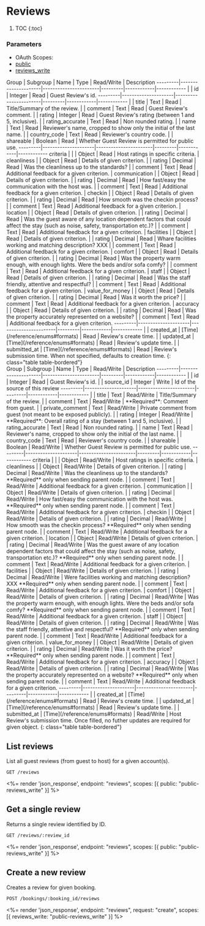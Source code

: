 # Reviews

1. TOC
{:toc}

### Parameters
<ul class="nav nav-pills" role="tablist">
  <li class="disabled"><a>OAuth Scopes:</a></li>
  <li class="active"><a href="#public" role="tab" data-toggle="pill">public</a></li>
  <li><a href="#reviews_write" role="tab" data-toggle="pill">reviews_write</a></li>
</ul>
<div class="tab-content" markdown="1">
  <div class="tab-pane active" id="public" markdown="1">
Group    | Subgroup            | Name                  | Type    | Read/Write | Description
---------|---------------------|-----------------------|---------|------------|------------
         |                     | id                    | Integer | Read       | Guest Review's id.
---------|---------------------|-----------------------|---------|------------|------------
         |                     | title                 | Text    | Read       | Title/Summary of the review.
         |                     | comment               | Text    | Read       | Guest Review's comment.
         |                     | rating                | Integer | Read       | Guest Review's rating (between 1 and 5, inclusive).
         |                     | rating_accurate       | Text    | Read       | Non rounded rating.
         |                     | name                  | Text    | Read       | Reviewer's name, cropped to show only the initial of the last name.
         |                     | country_code          | Text    | Read       | Reviewer's country code.
         |                     | shareable             | Boolean | Read       | Whether Guest Review is permitted for public use.
---------|---------------------|-----------------------|---------|------------|------------
criteria |                     |                       | Object  | Read       | Host ratings in specific criteria.
         | cleanliness         |                       | Object  | Read       | Details of given criterion.
         |                     | rating                | Decimal | Read       | Was the cleanliness up to the standards?
         |                     | comment               | Text    | Read       | Additional feedback for a given criterion.
         | communication       |                       | Object  | Read       | Details of given criterion.
         |                     | rating                | Decimal | Read       | How fast/easy the communication with the host was.
         |                     | comment               | Text    | Read       | Additional feedback for a given criterion.
         | checkin             |                       | Object  | Read       | Details of given criterion.
         |                     | rating                | Decimal | Read       | How smooth was the checkin process?
         |                     | comment               | Text    | Read       | Additional feedback for a given criterion.
         | location            |                       | Object  | Read       | Details of given criterion.
         |                     | rating                | Decimal | Read       | Was the guest aware of any location dependent factors that could affect the stay (such as noise, safety, transportation etc.)?
         |                     | comment               | Text    | Read       | Additional feedback for a given criterion.
         | facilities          |                       | Object  | Read       | Details of given criterion.
         |                     | rating                | Decimal | Read       | Whare facilities working and matching description? XXX
         |                     | comment               | Text    | Read       | Additional feedback for a given criterion.
         | comfort             |                       | Object  | Read       | Details of given criterion.
         |                     | rating                | Decimal | Read       | Was the property warm enough, with enough lights. Were the beds and/or sofa comfy?
         |                     | comment               | Text    | Read       | Additional feedback for a given criterion.
         | staff               |                       | Object  | Read       | Details of given criterion.
         |                     | rating                | Decimal | Read       | Was the staff friendly, attentive and respectful?
         |                     | comment               | Text    | Read       | Additional feedback for a given criterion.
         | value_for_money     |                       | Object  | Read       | Details of given criterion.
         |                     | rating                | Decimal | Read       | Was it worth the price?
         |                     | comment               | Text    | Read       | Additional feedback for a given criterion.
         | accuracy            |                       | Object  | Read       | Details of given criterion.
         |                     | rating                | Decimal | Read       | Was the property accurately represented on a website?
         |                     | comment               | Text    | Read       | Additional feedback for a given criterion.
---------|---------------------|-----------------------|---------|------------|------------
         |                     | created_at            | [Time](/reference/enums#formats) | Read       | Review's create time.
         |                     | updated_at            | [Time](/reference/enums#formats) | Read       | Review's update time.
         |                     | submitted_at          | [Time](/reference/enums#formats) | Read       | Review's submission time. When not specified, defaults to creation time.
{: class="table table-bordered"}
  </div>
  <div class="tab-pane" id="reviews_write" markdown="1">
Group    | Subgroup            | Name                  | Type    | Read/Write | Description
---------|---------------------|-----------------------|---------|------------|------------
         |                     | id                    | Integer | Read       | Guest Review's id.
         |                     | source_id             | Integer | Write      | Id of the source of this review
---------|---------------------|-----------------------|---------|------------|------------
         |                     | title                 | Text    | Read/Write | Title/Summary of the review.
         |                     | comment               | Text    | Read/Write | **Required**: Comment from guest.
         |                     | private_comment       | Text    | Read/Write | Private comment from guest (not meant to be exposed publicly).
         |                     | rating                | Integer | Read/Write | **Required**: Overall rating of a stay (between 1 and 5, inclusive).
         |                     | rating_accurate       | Text    | Read       | Non rounded rating.
         |                     | name                  | Text    | Read       | Reviewer's name, cropped to show only the initial of the last name.
         |                     | country_code          | Text    | Read       | Reviewer's country code.
         |                     | shareable             | Boolean | Read/Write | Whether Guest Review is permitted for public use.
---------|---------------------|-----------------------|---------|------------|------------
criteria |                     |                       | Object  | Read/Write | Host ratings in specific criteria.
         | cleanliness         |                       | Object  | Read/Write | Details of given criterion.
         |                     | rating                | Decimal | Read/Write | Was the cleanliness up to the standards? **Required** only when sending parent node.
         |                     | comment               | Text    | Read/Write | Additional feedback for a given criterion.
         | communication       |                       | Object  | Read/Write | Details of given criterion.
         |                     | rating                | Decimal | Read/Write | How fast/easy the communication with the host was. **Required** only when sending parent node.
         |                     | comment               | Text    | Read/Write | Additional feedback for a given criterion.
         | checkin             |                       | Object  | Read/Write | Details of given criterion.
         |                     | rating                | Decimal | Read/Write | How smooth was the checkin process? **Required** only when sending parent node.
         |                     | comment               | Text    | Read/Write | Additional feedback for a given criterion.
         | location            |                       | Object  | Read/Write | Details of given criterion.
         |                     | rating                | Decimal | Read/Write | Was the guest aware of any location dependent factors that could affect the stay (such as noise, safety, transportation etc.)? **Required** only when sending parent node.
         |                     | comment               | Text    | Read/Write | Additional feedback for a given criterion.
         | facilities          |                       | Object  | Read/Write | Details of given criterion.
         |                     | rating                | Decimal | Read/Write | Were facilities working and matching description? XXX **Required** only when sending parent node.
         |                     | comment               | Text    | Read/Write | Additional feedback for a given criterion.
         | comfort             |                       | Object  | Read/Write | Details of given criterion.
         |                     | rating                | Decimal | Read/Write | Was the property warm enough, with enough lights. Were the beds and/or sofa comfy? **Required** only when sending parent node.
         |                     | comment               | Text    | Read/Write | Additional feedback for a given criterion.
         | staff               |                       | Object  | Read/Write | Details of given criterion.
         |                     | rating                | Decimal | Read/Write | Was the staff friendly, attentive and respectful? **Required** only when sending parent node.
         |                     | comment               | Text    | Read/Write | Additional feedback for a given criterion.
         | value_for_money     |                       | Object  | Read/Write | Details of given criterion.
         |                     | rating                | Decimal | Read/Write | Was it worth the price? **Required** only when sending parent node.
         |                     | comment               | Text    | Read/Write | Additional feedback for a given criterion.
         | accuracy            |                       | Object  | Read/Write | Details of given criterion.
         |                     | rating                | Decimal | Read/Write | Was the property accurately represented on a website? **Required** only when sending parent node.
         |                     | comment               | Text    | Read/Write | Additional feedback for a given criterion.
---------|---------------------|-----------------------|---------|------------|------------
         |                     | created_at            | [Time](/reference/enums#formats) | Read       | Review's create time.
         |                     | updated_at            | [Time](/reference/enums#formats) | Read       | Review's update time.
         |                     | submitted_at          | [Time](/reference/enums#formats) | Read/Write | Host Review's submission time. Once filled, no futher updates are required for given object.
{: class="table table-bordered"}
  </div>
</div>

## List reviews

List all guest reviews (from guest to host) for a given account(s).

~~~
GET /reviews
~~~

<%= render 'json_response', endpoint: "reviews", scopes: [{ public: "public-reviews_write" }] %>

## Get a single review

Returns a single review identified by ID.

~~~
GET /reviews/:review_id
~~~

<%= render 'json_response', endpoint: "reviews", scopes: [{ public: "public-reviews_write" }] %>

## Create a new review

Creates a review for given booking.

~~~
POST /bookings/:booking_id/reviews
~~~

<%= render 'json_response', endpoint: "reviews", request: "create",
  scopes: [{ reviews_write: "public-reviews_write" }] %>

